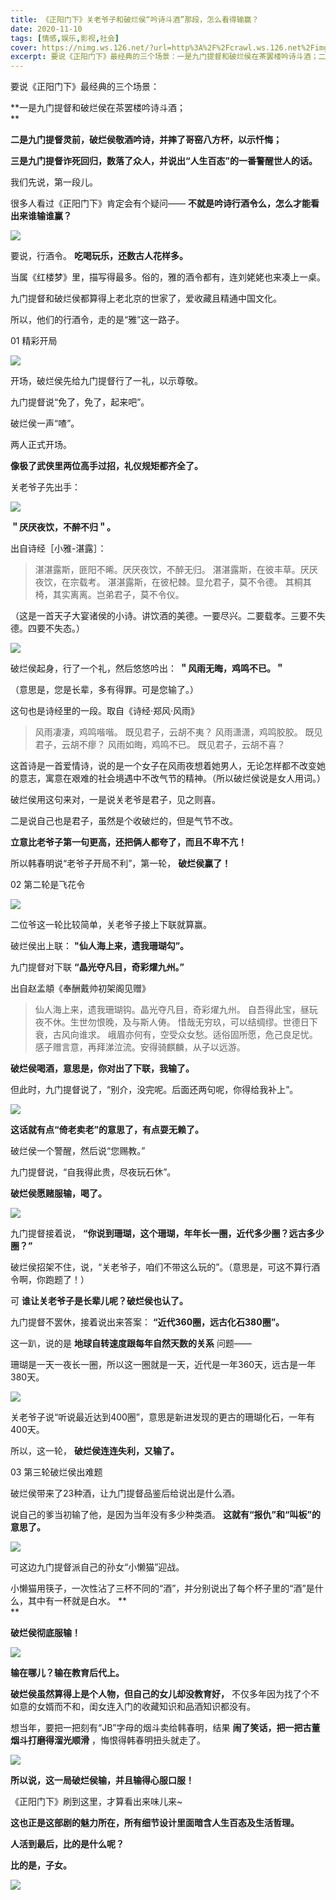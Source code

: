 ```yaml
---
title: 《正阳门下》关老爷子和破烂侯“吟诗斗酒”那段，怎么看得输赢？
date: 2020-11-10
tags: [情感,娱乐,影视,社会]
cover: https://nimg.ws.126.net/?url=http%3A%2F%2Fcrawl.ws.126.net%2Fimg%2F3bd4827a4a6a876dfc7bd5babbfc935d.jpg&thumbnail=650x2147483647&quality=80&type=jpg
excerpt: 要说《正阳门下》最经典的三个场景：一是九门提督和破烂侯在茶罢楼吟诗斗酒；二是九门提督灵前，破烂侯敬酒吟诗，并摔了哥窑八方杯，以示忏悔；****三是九门提督诈死回归，数落了众人，并说出“人生百态”的一番警醒世人的
---
```

要说《正阳门下》最经典的三个场景：

**一是九门提督和破烂侯在茶罢楼吟诗斗酒；  
**

**二是九门提督灵前，破烂侯敬酒吟诗，并摔了哥窑八方杯，以示忏悔；**

**三是九门提督诈死回归，数落了众人，并说出“人生百态”的一番警醒世人的话。**

我们先说，第一段儿。

很多人看过《正阳门下》肯定会有个疑问—— **不就是吟诗行酒令么，怎么才能看出来谁输谁赢？**

![](https://nimg.ws.126.net/?url=http%3A%2F%2Fcrawl.ws.126.net%2Fimg%2F3bd4827a4a6a876dfc7bd5babbfc935d.jpg&thumbnail=650x2147483647&quality=80&type=jpg)  

要说，行酒令。 **吃喝玩乐，还数古人花样多。**

当属《红楼梦》里，描写得最多。俗的，雅的酒令都有，连刘姥姥也来凑上一桌。

九门提督和破烂侯都算得上老北京的世家了，爱收藏且精通中国文化。

所以，他们的行酒令，走的是“雅”这一路子。

01 精彩开局

![](https://nimg.ws.126.net/?url=http%3A%2F%2Fcrawl.ws.126.net%2Fimg%2F2daf9d0743e64863e4e3e60de09ec30a.jpg&thumbnail=650x2147483647&quality=80&type=jpg)  

开场，破烂侯先给九门提督行了一礼，以示尊敬。

九门提督说“免了，免了，起来吧”。

破烂侯一声“喳”。

两人正式开场。

**像极了武侠里两位高手过招，礼仪规矩都齐全了。**

关老爷子先出手：

![](http://crawl.ws.126.net/img/dccb27cb30e0f717d3ca76c68daa4aa6.gif)  

**＂厌厌夜饮，不醉不归＂。**

出自诗经［小雅-湛露］：

> 湛湛露斯，匪阳不晞。厌厌夜饮，不醉无归。 湛湛露斯，在彼丰草。厌厌夜饮，在宗载考。 湛湛露斯，在彼杞棘。显允君子，莫不令德。
> 其桐其椅，其实离离。岂弟君子，莫不令仪。

（这是一首天子大宴诸侯的小诗。讲饮酒的美德。一要尽兴。二要载孝。三要不失德。四要不失态。）

![](http://crawl.ws.126.net/img/6a8e765786b0d2f0d08523fdbf2af40f.gif)  

破烂侯起身，行了一个礼，然后悠悠吟出： **＂风雨无晦，鸡鸣不已。＂**

（意思是，您是长辈，多有得罪。可是您输了。）

这句也是诗经里的一段。取自《诗经·郑风·风雨》

> 风雨凄凄，鸡鸣喈喈。 既见君子，云胡不夷？ 风雨潇潇，鸡鸣胶胶。 既见君子，云胡不瘳？ 风雨如晦，鸡鸣不已。 既见君子，云胡不喜？

这首诗是一首爱情诗，说的是一个女子在风雨夜想着她男人，无论怎样都不改变她的意志，寓意在艰难的社会境遇中不改气节的精神。（所以破烂侯说是女人用词。）

破烂侯用这句来对，一是说关老爷是君子，见之则喜。

二是说自己也是君子，虽然是个收破烂的，但是气节不改。

**立意比老爷子第一句更高，还把俩人都夸了，而且不卑不亢！**

所以韩春明说“老爷子开局不利”，第一轮， **破烂侯赢了！**

02 第二轮是飞花令

![](https://nimg.ws.126.net/?url=http%3A%2F%2Fcrawl.ws.126.net%2Fimg%2Fe520b4783e61e82f3bb9f66a0007e64a.jpg&thumbnail=650x2147483647&quality=80&type=jpg)  

二位爷这一轮比较简单，关老爷子接上下联就算赢。

破烂侯出上联： **"仙人海上来，遗我珊瑚勾”。**

九门提督对下联 **“晶光夺凡目，奇彩燿九州。”**

出自赵孟頫《奉酬戴帅初架阁见赠》

> 仙人海上来，遗我珊瑚钩。晶光夺凡目，奇彩燿九州。 自吾得此宝，昼玩夜不休。生世勿恨晚，及与斯人俦。 惜哉无穷玖，可以结绸缪。世德日下衰，古风向谁求。
> 峨眉亦何有，空受众女愁。适俗固所愿，危己良足忧。 感子赠言意，再拜涕泣流。安得骑麒麟，从子以远游。

**破烂侯喝酒，意思是，你对出了下联，我输了。**

但此时，九门提督说了，“别介，没完呢。后面还两句呢，你得给我补上”。

![](http://crawl.ws.126.net/img/5f1d45b44c1dcef06ecdf0943c3ea052.gif)  

**这话就有点“倚老卖老”的意思了，有点耍无赖了。**

破烂侯一个警醒，然后说“您赐教。”

九门提督说，“自我得此贵，尽夜玩石休”。

**破烂侯愿赌服输，喝了。**

![](https://nimg.ws.126.net/?url=http%3A%2F%2Fcrawl.ws.126.net%2Fimg%2F8a06ba5882bae2ef9c222cc00302887d.jpg&thumbnail=650x2147483647&quality=80&type=jpg)  

九门提督接着说， **“你说到珊瑚，这个珊瑚，年年长一圈，近代多少圈？远古多少圈？”**

破烂侯招架不住，说，“关老爷子，咱们不带这么玩的”。（意思是，可这不算行酒令啊，你跑题了！）

可 **谁让关老爷子是长辈儿呢？破烂侯也认了。**

九门提督不罢休，接着说出来答案： **“近代360圈，远古化石380圈”。**

这一趴，说的是 **地球自转速度跟每年自然天数的关系** 问题——

珊瑚是一天一夜长一圈，所以这一圈就是一天，近代是一年360天，远古是一年380天。

![](https://nimg.ws.126.net/?url=http%3A%2F%2Fcrawl.ws.126.net%2Fimg%2Fcef4f666ab0296b871ca1dd48427816d.jpg&thumbnail=650x2147483647&quality=80&type=jpg)  

关老爷子说“听说最近达到400圈”，意思是新进发现的更古的珊瑚化石，一年有400天。

所以，这一轮， **破烂侯连连失利，又输了。**

03 第三轮破烂侯出难题

破烂侯带来了23种酒，让九门提督品鉴后给说出是什么酒。

说自己的爹当初输了他，是因为当年没有多少种类酒。 **这就有“报仇”和“叫板”的意思了。**

![](https://nimg.ws.126.net/?url=http%3A%2F%2Fcrawl.ws.126.net%2Fimg%2Ff8cc46b73a4fb1e39fa656c2a6b32b74.jpg&thumbnail=650x2147483647&quality=80&type=jpg)  

可这边九门提督派自己的孙女“小懒猫”迎战。

小懒猫用筷子，一次性沾了三杯不同的“酒”，并分别说出了每个杯子里的“酒”是什么，其中有一杯就是白水。 **  
**

**破烂侯彻底服输！**

![](https://nimg.ws.126.net/?url=http%3A%2F%2Fcrawl.ws.126.net%2Fimg%2F2c20335886bf3862027d83ec31666992.jpg&thumbnail=650x2147483647&quality=80&type=jpg)  

**输在哪儿？输在教育后代上。**

**破烂侯虽然算得上是个人物，但自己的女儿却没教育好，** 不仅多年因为找了个不如意的女婿而不和，闺女连入门的收藏知识和品酒知识都没有。

想当年，要把一把刻有“JB”字母的烟斗卖给韩春明，结果 **闹了笑话，把一把古董烟斗打磨得溜光顺滑** ，悔恨得韩春明扭头就走了。

![](https://nimg.ws.126.net/?url=http%3A%2F%2Fcrawl.ws.126.net%2Fimg%2F1c3ac9b320e54573140625505abbd110.jpg&thumbnail=650x2147483647&quality=80&type=jpg)  

**所以说，这一局破烂侯输，并且输得心服口服！**

《正阳门下》刷到这里，才算看出来味儿来~

**这也正是这部剧的魅力所在，所有细节设计里面暗含人生百态及生活哲理。**

**人活到最后，比的是什么呢？**

**比的是，子女。**

![](https://nimg.ws.126.net/?url=http%3A%2F%2Fcrawl.ws.126.net%2Fimg%2F085fee43ed3da3d6c2691e6951893447.jpg&thumbnail=650x2147483647&quality=80&type=jpg)  

